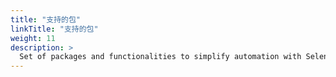 ```yaml
---
title: "支持的包"
linkTitle: "支持的包"
weight: 11
description: >
  Set of packages and functionalities to simplify automation with Selenium.
---
```


